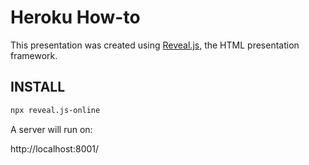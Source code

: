 # Heroku How-to

This presentation was created using [Reveal.js](https://revealjs.com/#/), the HTML presentation framework.

## INSTALL

``` bash
npx reveal.js-online
```

A server will run on:

http://localhost:8001/

